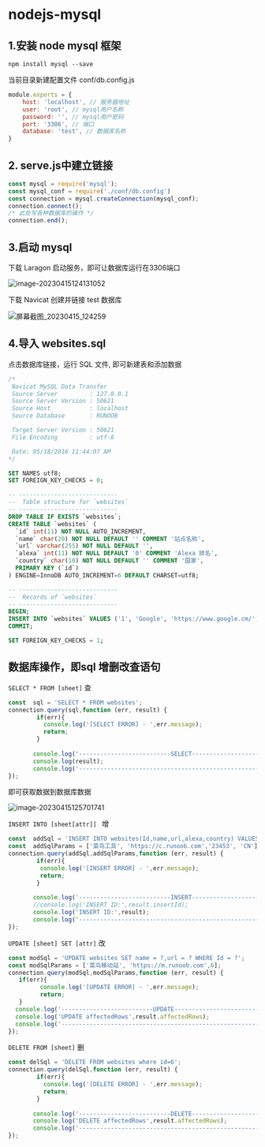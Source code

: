 # nodejs-mysql

## 1.安装 node mysql 框架

`npm install mysql --save`

当前目录新建配置文件 conf/db.config.js 
```javascript
module.exports = {
    host: 'localhost', // 服务器地址
    user: 'root', // mysql用户名称
    password: '', // mysql用户密码
    port: '3306', // 端口
    database: 'test', // 数据库名称
}
```

## 2. serve.js中建立链接 
``` js 
const mysql = require('mysql'); 
const mysql_conf = require('./conf/db.config')
const connection = mysql.createConnection(mysql_conf);
connection.connect();
/* 此处写各种数据库的操作 */
connection.end();
```

## 3.启动 mysql 

下载 Laragon 启动服务，即可让数据库运行在3306端口

![image-20230415124131052](https://gitee.com/mc150324/PicGo/raw/master/img/image-20230415124131052.png)

下载 Navicat 创建并链接 test 数据库

![屏幕截图_20230415_124259](https://gitee.com/mc150324/PicGo/raw/master/img/%E5%B1%8F%E5%B9%95%E6%88%AA%E5%9B%BE_20230415_124259.png)

## 4.导入 websites.sql 

点击数据库链接，运行 SQL 文件, 即可新建表和添加数据
```sql
/*
 Navicat MySQL Data Transfer
 Source Server         : 127.0.0.1
 Source Server Version : 50621
 Source Host           : localhost
 Source Database       : RUNOOB

 Target Server Version : 50621
 File Encoding         : utf-8

 Date: 05/18/2016 11:44:07 AM
*/

SET NAMES utf8;
SET FOREIGN_KEY_CHECKS = 0;

-- ----------------------------
--  Table structure for `websites`
-- ----------------------------
DROP TABLE IF EXISTS `websites`;
CREATE TABLE `websites` (
  `id` int(11) NOT NULL AUTO_INCREMENT,
  `name` char(20) NOT NULL DEFAULT '' COMMENT '站点名称',
  `url` varchar(255) NOT NULL DEFAULT '',
  `alexa` int(11) NOT NULL DEFAULT '0' COMMENT 'Alexa 排名',
  `country` char(10) NOT NULL DEFAULT '' COMMENT '国家',
  PRIMARY KEY (`id`)
) ENGINE=InnoDB AUTO_INCREMENT=6 DEFAULT CHARSET=utf8;

-- ----------------------------
--  Records of `websites`
-- ----------------------------
BEGIN;
INSERT INTO `websites` VALUES ('1', 'Google', 'https://www.google.cm/', '1', 'USA'), ('2', '淘宝', 'https://www.taobao.com/', '13', 'CN'), ('3', '菜鸟教程', 'http://www.runoob.com/', '4689', 'CN'), ('4', '微博', 'http://weibo.com/', '20', 'CN'), ('5', 'Facebook', 'https://www.facebook.com/', '3', 'USA');
COMMIT;

SET FOREIGN_KEY_CHECKS = 1;
```
## 数据库操作，即sql 增删改查语句
`SELECT * FROM [sheet]` 查
```js
const  sql = 'SELECT * FROM websites';
connection.query(sql,function (err, result) {
        if(err){
          console.log('[SELECT ERROR] - ',err.message);
          return;
        }
 
       console.log('--------------------------SELECT----------------------------');
       console.log(result);
       console.log('------------------------------------------------------------\n\n');  
});
```
即可获取数据到数据库数据

![image-20230415125701741](C:\Users\MaZahn\AppData\Roaming\Typora\typora-user-images\image-20230415125701741.png)

`INSERT INTO [sheet[attr]] ` 增

```js
const  addSql = 'INSERT INTO websites(Id,name,url,alexa,country) VALUES(0,?,?,?,?)';
const  addSqlParams = ['菜鸟工具', 'https://c.runoob.com','23453', 'CN'];
connection.query(addSql,addSqlParams,function (err, result) {
        if(err){
         console.log('[INSERT ERROR] - ',err.message);
         return;
        }        
 
       console.log('--------------------------INSERT----------------------------');
       //console.log('INSERT ID:',result.insertId);        
       console.log('INSERT ID:',result);        
       console.log('-----------------------------------------------------------------\n\n');  
});
```
`UPDATE [sheet] SET [attr]` 改

```js
const modSql = 'UPDATE websites SET name = ?,url = ? WHERE Id = ?';
const modSqlParams = ['菜鸟移动站', 'https://m.runoob.com',6];
connection.query(modSql,modSqlParams,function (err, result) {
   if(err){
         console.log('[UPDATE ERROR] - ',err.message);
         return;
   }        
  console.log('--------------------------UPDATE----------------------------');
  console.log('UPDATE affectedRows',result.affectedRows);
  console.log('-----------------------------------------------------------------\n\n');
});
```
`DELETE FROM [sheet]` 删 
```js
const delSql = 'DELETE FROM websites where id=6';
connection.query(delSql,function (err, result) {
        if(err){
          console.log('[DELETE ERROR] - ',err.message);
          return;
        }        
 
       console.log('--------------------------DELETE----------------------------');
       console.log('DELETE affectedRows',result.affectedRows);
       console.log('-----------------------------------------------------------------\n\n');  
});
```




